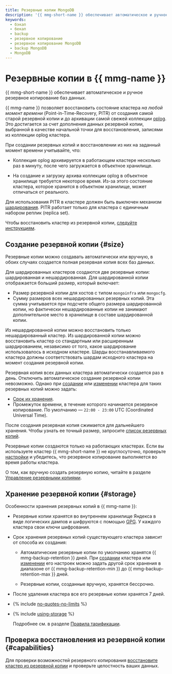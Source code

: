 ```yaml
---
title: Резервные копии MongoDB
description: '{{ mmg-short-name }} обеспечивает автоматическое и ручное резервное копирование баз данных MongoDB. Резервные копии занимают место в объеме хранилища, выделенном для кластера. Поддерживается восстановление состояния кластера на заданный момент времени (Point-in-Time-Recovery, PITR).'
keywords:
  - бэкап
  - бекап
  - backup
  - резервное копирование
  - резервное копирование MongoDB
  - backup MongoDB
  - MongoDB
---
```


# Резервные копии в {{ mmg-name }}

{{ mmg-short-name }} обеспечивает автоматическое и ручное резервное копирование баз данных.

{{ mmg-name }} позволяет восстановить состояние кластера _на любой момент времени_ (Point-in-Time-Recovery, PITR) от создания самой старой резервной копии и до архивации самой свежей коллекции [oplog](https://www.mongodb.com/docs/manual/core/replica-set-oplog/). Это достигается за счет дополнения данных резервной копии, выбранной в качестве начальной точки для восстановления, записями из коллекции oplog кластера.

При создании резервных копий и восстановлении из них на заданный момент времени учитывайте, что:

* Коллекция oplog архивируется в работающем кластере несколько раз в минуту, после чего загружается в объектное хранилище.

* На создание и загрузку архива коллекции oplog в объектное хранилище требуется некоторое время. Из-за этого состояние кластера, которое хранится в объектном хранилище, может отличаться от реального.

Для использования PITR в кластере должен быть выключен механизм [шардирования](../tutorials/sharding.md). PITR работает только для кластера с единичным набором реплик (replica set).

Чтобы восстановить кластер из резервной копии, [следуйте инструкциям](../operations/cluster-backups.md#restore).

## Создание резервной копии {#size}

Резервные копии можно создавать автоматически или вручную, в обоих случаях создается полная резервная копия всех баз данных.

Для шардированных кластеров создаются две резервные копии: шардированная и нешардированная. Для шардированной копии отображается больший размер, который включает:
* Размер резервной копии для хостов с типом `mongoinfra` или `mongocfg`.
* Сумму размеров всех нешардированных резервных копий. Эта сумма учитывается при подсчете общего размера шардированной копии, но фактически нешардированные копии не занимают дополнительное место в хранилище в составе шардированной копии.

Из нешардированной копии можно восстановить только нешардированный кластер. Из шардированной копии можно восстановить кластер со стандартным или расширенным шардированием, независимо от того, какое шардирование использовалось в исходном кластере. Шарды восстанавливаемого кластера должны соответствовать шардам исходного кластера на момент создания резервной копии.

Резервная копия всех данных кластера автоматически создается раз в день. Отключить автоматическое создание резервной копии невозможно. Однако при [создании](../operations/cluster-create.md) или [изменении](../operations/update.md#change-additional-settings) кластера для таких резервных копий можно задать:

* [Срок их хранения](#storage).
* Промежуток времени, в течение которого начинается резервное копирование. По умолчанию — `22:00 - 23:00` UTC (Coordinated Universal Time).

После создания резервная копия сжимается для дальнейшего хранения. Чтобы узнать ее точный размер, запросите [список резервных копий](../operations/cluster-backups.md#list-backups).

Резервные копии создаются только на работающих кластерах. Если вы используете кластер {{ mmg-short-name }} не круглосуточно, проверьте [настройки](../operations/update.md#change-additional-settings) и убедитесь, что резервное копирование выполняется во время работы кластера.

О том, как вручную создать резервную копию, читайте в разделе [Управление резервными копиями](../operations/cluster-backups.md).

## Хранение резервной копии {#storage}

Особенности хранения резервных копий в {{ mmg-name }}:

* Резервные копии хранятся во внутреннем хранилище Яндекса в виде логических дампов и шифруются с помощью [GPG](https://ru.wikipedia.org/wiki/GnuPG). У каждого кластера свои ключи шифрования.

* Срок хранения резервных копий существующего кластера зависит от способа их создания:

    * Автоматические резервные копии по умолчанию хранятся {{ mmg-backup-retention }} дней. При [создании](../operations/cluster-create.md) кластера или [изменении](../operations/update.md#change-additional-settings) его настроек можно задать другой срок хранения в диапазоне от {{ mmg-backup-retention-min }} до {{ mmg-backup-retention-max }} дней.

    * Резервные копии, созданные вручную, хранятся бессрочно.

* После удаления кластера все его резервные копии хранятся 7 дней.

* {% include [no-quotes-no-limits](../../_includes/mdb/backups/no-quotes-no-limits.md) %}
* {% include [using-storage](../../_includes/mdb/backups/storage.md) %}

    Подробнее см. в разделе [Правила тарификации](../pricing.md#rules-storage).

## Проверка восстановления из резервной копии {#capabilities}

Для проверки возможностей резервного копирования [восстановите кластер из резервной копии](../operations/cluster-backups.md) и проверьте целостность ваших данных.
